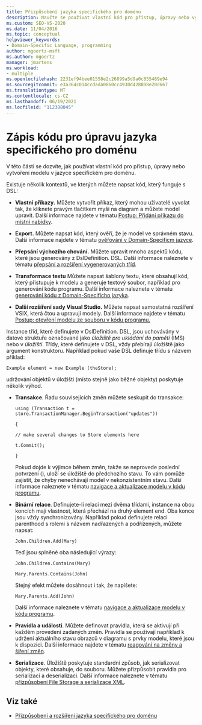 ```yaml
---
title: Přizpůsobení jazyka specifického pro doménu
description: Naučte se používat vlastní kód pro přístup, úpravy nebo vytvoření modelu v jazyce specifickém pro doménu (DSL).
ms.custom: SEO-VS-2020
ms.date: 11/04/2016
ms.topic: conceptual
helpviewer_keywords:
- Domain-Specific Language, programming
author: mgoertz-msft
ms.author: mgoertz
manager: jmartens
ms.workload:
- multiple
ms.openlocfilehash: 2231ef94bee01558e2c26899a5d9a0c855489e94
ms.sourcegitcommit: e3a364c014ccdada0860cc4930d428808e20d667
ms.translationtype: MT
ms.contentlocale: cs-CZ
ms.lasthandoff: 06/19/2021
ms.locfileid: "112388045"
---
```

# <a name="write-code-to-customize-a-domain-specific-language"></a>Zápis kódu pro úpravu jazyka specifického pro doménu

V této části se dozvíte, jak používat vlastní kód pro přístup, úpravy nebo vytvoření modelu v jazyce specifickém pro doménu.

Existuje několik kontextů, ve kterých můžete napsat kód, který funguje s DSL:

- **Vlastní příkazy.** Můžete vytvořit příkaz, který mohou uživatelé vyvolat tak, že kliknete pravým tlačítkem myši na diagram a můžete model upravit. Další informace najdete v tématu [Postup: Přidání příkazu do místní nabídky](../modeling/how-to-add-a-command-to-the-shortcut-menu.md).

- **Export.** Můžete napsat kód, který ověří, že je model ve správném stavu. Další informace najdete v tématu [ověřování v Domain-Specificm jazyce](../modeling/validation-in-a-domain-specific-language.md).

- **Přepsání výchozího chování.** Můžete upravit mnoho aspektů kódu, které jsou generovány z DslDefinition. DSL. Další informace naleznete v tématu [přepsání a rozšíření vygenerovaných tříd](../modeling/overriding-and-extending-the-generated-classes.md).

- **Transformace textu** Můžete napsat šablony textu, které obsahují kód, který přistupuje k modelu a generuje textový soubor, například pro generování kódu programu. Další informace naleznete v tématu [generování kódu z Domain-Specificho jazyka](../modeling/generating-code-from-a-domain-specific-language.md).

- **Další rozšíření sady Visual Studio.** Můžete napsat samostatná rozšíření VSIX, která čtou a upravují modely. Další informace najdete v tématu [Postup: otevření modelu ze souboru v kódu programu.](../modeling/how-to-open-a-model-from-file-in-program-code.md)

Instance tříd, které definujete v DslDefinition. DSL, jsou uchovávány v datové struktuře označované jako *úložiště pro ukládání do paměti* (IMS) nebo v *úložišti*. Třídy, které definujete v DSL, vždy přebírají úložiště jako argument konstruktoru. Například pokud vaše DSL definuje třídu s názvem příklad:

`Example element = new Example (theStore);`

udržování objektů v úložišti (místo stejně jako běžné objekty) poskytuje několik výhod.

- **Transakce**. Řadu souvisejících změn můžete seskupit do transakce:

     `using (Transaction t = store.TransactionManager.BeginTransaction("updates"))`

     `{`

     `// make several changes to Store elements here`

     `t.Commit();`

     `}`

     Pokud dojde k výjimce během změn, takže se neprovede poslední potvrzení (), uloží se úložiště do předchozího stavu. To vám pomůže zajistit, že chyby nenechávají model v nekonzistentním stavu. Další informace naleznete v tématu [navigace a aktualizace modelu v kódu programu](../modeling/navigating-and-updating-a-model-in-program-code.md).

- **Binární relace**. Definujete-li relaci mezi dvěma třídami, instance na obou koncích mají vlastnost, která přechází na druhý element end. Oba konce jsou vždy synchronizovány. Například pokud definujete relaci parenthood s rolemi s názvem nadřazených a podřízených, můžete napsat:

     `John.Children.Add(Mary)`

     Teď jsou splněné oba následující výrazy:

     `John.Children.Contains(Mary)`

     `Mary.Parents.Contains(John)`

     Stejný efekt můžete dosáhnout i tak, že napíšete:

     `Mary.Parents.Add(John)`

     Další informace naleznete v tématu [navigace a aktualizace modelu v kódu programu](../modeling/navigating-and-updating-a-model-in-program-code.md).

- **Pravidla a události**. Můžete definovat pravidla, která se aktivují při každém provedení zadaných změn. Pravidla se používají například k udržení aktuálního stavu obrazců v diagramu s prvky modelu, které jsou k dispozici. Další informace najdete v tématu [reagování na změny a šíření změn](../modeling/responding-to-and-propagating-changes.md).

- **Serializace**. Úložiště poskytuje standardní způsob, jak serializovat objekty, které obsahuje, do souboru. Můžete přizpůsobit pravidla pro serializaci a deserializaci. Další informace naleznete v tématu [přizpůsobení File Storage a serializace XML](../modeling/customizing-file-storage-and-xml-serialization.md).

## <a name="see-also"></a>Viz také

- [Přizpůsobení a rozšíření jazyka specifického pro doménu](../modeling/customizing-and-extending-a-domain-specific-language.md)